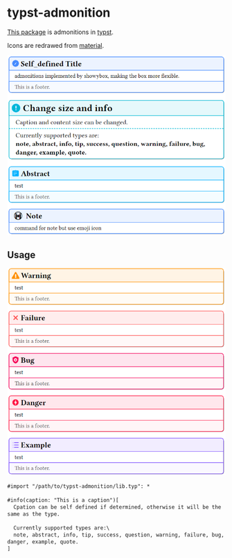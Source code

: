 # typst-admonition

[This package](https://github.com/crd2333/typst-admonition) is admonitions in [typst](https://github.com/typst/typst).

Icons are redrawed from [material](https://squidfunk.github.io/mkdocs-material/reference/admonitions/).

![example](examples/example1.png)

## Usage
![example](examples/example2.png)
```typst
#import "/path/to/typst-admonition/lib.typ": *

#info(caption: "This is a caption")[
  Cpation can be self defined if determined, otherwise it will be the same as the type.

  Currently supported types are:\
  note, abstract, info, tip, success, question, warning, failure, bug, danger, example, quote.
]
```